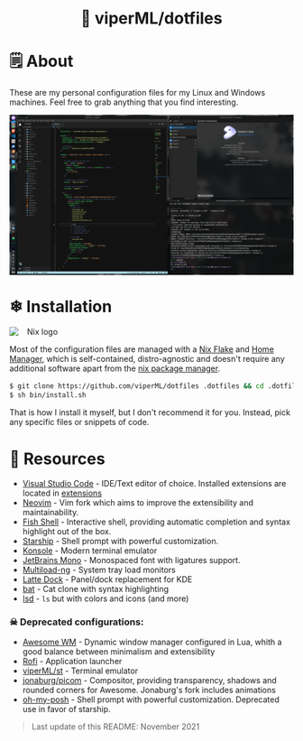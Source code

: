 
<!-- Create a centered title -->
<h1 style="text-align: center">🌠 viperML/dotfiles</h1>

# 🗒 About
These are my personal configuration files for my Linux and Windows machines. Feel free to grab anything that you find interesting.


<div align="center">
  <div style="display: flex; align-items: flex-start;">
    <img alt="Desktop screenshot" src=".img/20211118.png" width="100%"/>
  </div>
</div>

# ❄ Installation

<div align="center">
  <div style="display: flex; align-items: flex-start;">
    <img alt="Nix logo" src="https://nixos.org/logo/nixos-logo-only-hires.png" width="20%">
  </div>
</div>

Most of the configuration files are managed with a [Nix Flake](https://nixos.wiki/wiki/Flakes) and [Home Manager](https://github.com/nix-community/home-manager), which is self-contained, distro-agnostic and doesn't require any additional software apart from the [nix package manager](https://nixos.org/download.html).

```bash
$ git clone https://github.com/viperML/dotfiles .dotfiles && cd .dotfiles
$ sh bin/install.sh
```

That is how I install it myself, but I don't recommend it for you. Instead, pick any specific files or snippets of code.


# 💾 Resources
- [Visual Studio Code](https://code.visualstudio.com/) - IDE/Text editor of choice. Installed extensions are located in [extensions](vscode/extensions)
- [Neovim](https://neovim.io/) - Vim fork which aims to improve the extensibility and maintainability.
- [Fish Shell](https://fishshell.com/) - Interactive shell, providing automatic completion and syntax highlight out of the box.
- [Starship](https://starship.rs/) - Shell prompt with powerful customization.
- [Konsole](https://konsole.kde.org/) - Modern terminal emulator
- [JetBrains Mono](https://www.jetbrains.com/lp/mono/) - Monospaced font with ligatures support.
- [Multiload-ng](https://udda.github.io/multiload-ng/) - System tray load monitors
- [Latte Dock](https://github.com/KDE/latte-dock) - Panel/dock replacement for KDE
- [bat](https://github.com/sharkdp/bat) - Cat clone with syntax highlighting
- [lsd](https://github.com/Peltoche/lsd) - `ls` but with colors and icons (and more)

### ☠ Deprecated configurations:
- [Awesome WM](https://awesomewm.org/doc/api/index.html) - Dynamic window manager configured in Lua, whith a good balance between minimalism and extensibility
- [Rofi](https://github.com/davatorium/rofi) - Application launcher
- [viperML/st](https://github.com/viperML/st) - Terminal emulator
- [jonaburg/picom](https://github.com/jonaburg/picom) - Compositor, providing transparency, shadows and rounded corners for Awesome. Jonaburg's fork includes animations
- [oh-my-posh](https://ohmyposh.dev) - Shell prompt with powerful customization. Deprecated use in favor of starship.

> Last update of this README: November 2021
